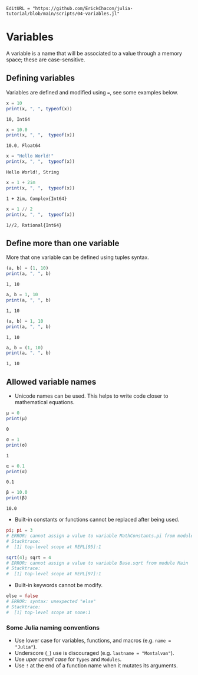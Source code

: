```@meta
EditURL = "https://github.com/ErickChacon/julia-tutorial/blob/main/scripts/04-variables.jl"
```

# Variables

A variable is a name that will be associated to a value through a memory space; these
are case-sensitive.

## Defining variables

Variables are defined and modified using `=`, see some examples below.

````julia
x = 10
print(x, ", ", typeof(x))
````

````
10, Int64
````

````julia
x = 10.0
print(x, ", ",  typeof(x))
````

````
10.0, Float64
````

````julia
x = "Hello World!"
print(x, ", ",  typeof(x))
````

````
Hello World!, String
````

````julia
x = 1 + 2im
print(x, ", ",  typeof(x))
````

````
1 + 2im, Complex{Int64}
````

````julia
x = 1 // 2
print(x, ", ",  typeof(x))
````

````
1//2, Rational{Int64}
````

## Define more than one variable

More that one variable can be defined using tuples syntax.

````julia
(a, b) = (1, 10)
print(a, ", ", b)
````

````
1, 10
````

````julia
a, b = 1, 10
print(a, ", ", b)
````

````
1, 10
````

````julia
(a, b) = 1, 10
print(a, ", ", b)
````

````
1, 10
````

````julia
a, b = (1, 10)
print(a, ", ", b)
````

````
1, 10
````

## Allowed variable names

- Unicode names can be used. This helps to write code closer to mathematical equations.

````julia
μ = 0
print(μ)
````

````
0
````

````julia
σ = 1
print(σ)
````

````
1
````

````julia
α = 0.1
print(α)
````

````
0.1
````

````julia
β = 10.0
print(β)
````

````
10.0
````

- Built-in constants or functions cannot be replaced after being used.

```julia
pi; pi = 3
# ERROR: cannot assign a value to variable MathConstants.pi from module Main
# Stacktrace:
#  [1] top-level scope at REPL[95]:1
```

```julia
sqrt(4); sqrt = 4
# ERROR: cannot assign a value to variable Base.sqrt from module Main
# Stacktrace:
#  [1] top-level scope at REPL[97]:1
```

- Built-in keywords cannot be modify.

```julia
else = false
# ERROR: syntax: unexpected "else"
# Stacktrace:
#  [1] top-level scope at none:1
```

### Some Julia naming conventions

- Use lower case for variables, functions, and macros (e.g. `name = "Julia"`).
- Underscore (`_`) use is discouraged (e.g. `lastname = "Montalvan"`).
- Use *uper camel case* for `Types` and `Modules`.
- Use `!` at the end of a function name when it mutates its arguments.

